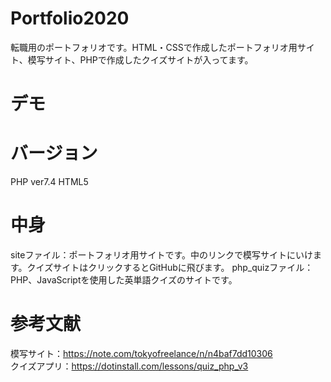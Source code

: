 # Portfolio2020
転職用のポートフォリオです。HTML・CSSで作成したポートフォリオ用サイト、模写サイト、PHPで作成したクイズサイトが入ってます。

# デモ


# バージョン
PHP ver7.4
HTML5

# 中身
siteファイル：ポートフォリオ用サイトです。中のリンクで模写サイトにいけます。クイズサイトはクリックするとGitHubに飛びます。
php_quizファイル：PHP、JavaScriptを使用した英単語クイズのサイトです。

# 参考文献
模写サイト：https://note.com/tokyofreelance/n/n4baf7dd10306 <br>
クイズアプリ：https://dotinstall.com/lessons/quiz_php_v3
